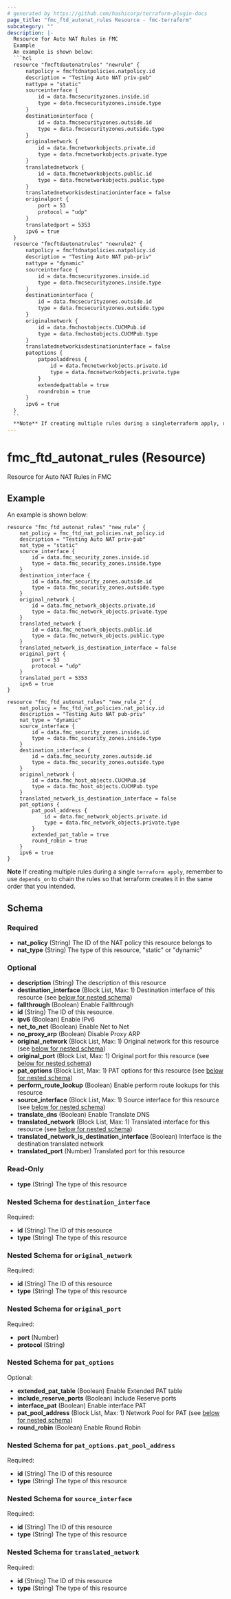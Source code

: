```yaml
---
# generated by https://github.com/hashicorp/terraform-plugin-docs
page_title: "fmc_ftd_autonat_rules Resource - fmc-terraform"
subcategory: ""
description: |-
  Resource for Auto NAT Rules in FMC
  Example
  An example is shown below:
  ```hcl
  resource "fmcftdautonatrules" "newrule" {
      natpolicy = fmcftdnatpolicies.natpolicy.id
      description = "Testing Auto NAT priv-pub"
      nattype = "static"
      sourceinterface {
          id = data.fmcsecurityzones.inside.id
          type = data.fmcsecurityzones.inside.type
      }
      destinationinterface {
          id = data.fmcsecurityzones.outside.id
          type = data.fmcsecurityzones.outside.type
      }
      originalnetwork {
          id = data.fmcnetworkobjects.private.id
          type = data.fmcnetworkobjects.private.type
      }
      translatednetwork {
          id = data.fmcnetworkobjects.public.id
          type = data.fmcnetworkobjects.public.type
      }
      translatednetworkisdestinationinterface = false
      originalport {
          port = 53
          protocol = "udp"
      }
      translatedport = 5353
      ipv6 = true
  }
  resource "fmcftdautonatrules" "newrule2" {
      natpolicy = fmcftdnatpolicies.natpolicy.id
      description = "Testing Auto NAT pub-priv"
      nattype = "dynamic"
      sourceinterface {
          id = data.fmcsecurityzones.inside.id
          type = data.fmcsecurityzones.inside.type
      }
      destinationinterface {
          id = data.fmcsecurityzones.outside.id
          type = data.fmcsecurityzones.outside.type
      }
      originalnetwork {
          id = data.fmchostobjects.CUCMPub.id
          type = data.fmchostobjects.CUCMPub.type
      }
      translatednetworkisdestinationinterface = false
      patoptions {
          patpooladdress {
              id = data.fmcnetworkobjects.private.id
              type = data.fmcnetworkobjects.private.type
          }
          extendedpattable = true
          roundrobin = true
      }
      ipv6 = true
  }
  ``
  **Note** If creating multiple rules during a singleterraform apply, remember to usedepends_on` to chain the rules so that terraform creates it in the same order that you intended.
---
```


# fmc_ftd_autonat_rules (Resource)

Resource for Auto NAT Rules in FMC

## Example
An example is shown below: 
```hcl
resource "fmc_ftd_autonat_rules" "new_rule" {
    nat_policy = fmc_ftd_nat_policies.nat_policy.id
    description = "Testing Auto NAT priv-pub"
    nat_type = "static"
    source_interface {
        id = data.fmc_security_zones.inside.id
        type = data.fmc_security_zones.inside.type
    }
    destination_interface {
        id = data.fmc_security_zones.outside.id
        type = data.fmc_security_zones.outside.type
    }
    original_network {
        id = data.fmc_network_objects.private.id
        type = data.fmc_network_objects.private.type
    }
    translated_network {
        id = data.fmc_network_objects.public.id
        type = data.fmc_network_objects.public.type
    }
    translated_network_is_destination_interface = false
    original_port {
        port = 53
        protocol = "udp"
    }
    translated_port = 5353
    ipv6 = true
}

resource "fmc_ftd_autonat_rules" "new_rule_2" {
    nat_policy = fmc_ftd_nat_policies.nat_policy.id
    description = "Testing Auto NAT pub-priv"
    nat_type = "dynamic"
    source_interface {
        id = data.fmc_security_zones.inside.id
        type = data.fmc_security_zones.inside.type
    }
    destination_interface {
        id = data.fmc_security_zones.outside.id
        type = data.fmc_security_zones.outside.type
    }
    original_network {
        id = data.fmc_host_objects.CUCMPub.id
        type = data.fmc_host_objects.CUCMPub.type
    }
    translated_network_is_destination_interface = false
    pat_options {
        pat_pool_address {
            id = data.fmc_network_objects.private.id
            type = data.fmc_network_objects.private.type
        }
        extended_pat_table = true
        round_robin = true
    }
    ipv6 = true
}
```
**Note** If creating multiple rules during a single `terraform apply`, remember to use `depends_on` to chain the rules so that terraform creates it in the same order that you intended.



<!-- schema generated by tfplugindocs -->
## Schema

### Required

- **nat_policy** (String) The ID of the NAT policy this resource belongs to
- **nat_type** (String) The type of this resource, "static" or "dynamic"

### Optional

- **description** (String) The description of this resource
- **destination_interface** (Block List, Max: 1) Destination interface of this resource (see [below for nested schema](#nestedblock--destination_interface))
- **fallthrough** (Boolean) Enable Fallthrough
- **id** (String) The ID of this resource.
- **ipv6** (Boolean) Enable IPv6
- **net_to_net** (Boolean) Enable Net to Net
- **no_proxy_arp** (Boolean) Disable Proxy ARP
- **original_network** (Block List, Max: 1) Original network for this resource (see [below for nested schema](#nestedblock--original_network))
- **original_port** (Block List, Max: 1) Original port for this resource (see [below for nested schema](#nestedblock--original_port))
- **pat_options** (Block List, Max: 1) PAT options for this resource (see [below for nested schema](#nestedblock--pat_options))
- **perform_route_lookup** (Boolean) Enable perform route lookups for this resource
- **source_interface** (Block List, Max: 1) Source interface for this resource (see [below for nested schema](#nestedblock--source_interface))
- **translate_dns** (Boolean) Enable Translate DNS
- **translated_network** (Block List, Max: 1) Translated interface for this resource (see [below for nested schema](#nestedblock--translated_network))
- **translated_network_is_destination_interface** (Boolean) Interface is the destination translated network
- **translated_port** (Number) Translated port for this resource

### Read-Only

- **type** (String) The type of this resource

<a id="nestedblock--destination_interface"></a>
### Nested Schema for `destination_interface`

Required:

- **id** (String) The ID of this resource
- **type** (String) The type of this resource


<a id="nestedblock--original_network"></a>
### Nested Schema for `original_network`

Required:

- **id** (String) The ID of this resource
- **type** (String) The type of this resource


<a id="nestedblock--original_port"></a>
### Nested Schema for `original_port`

Required:

- **port** (Number)
- **protocol** (String)


<a id="nestedblock--pat_options"></a>
### Nested Schema for `pat_options`

Optional:

- **extended_pat_table** (Boolean) Enable Extended PAT table
- **include_reserve_ports** (Boolean) Include Reserve ports
- **interface_pat** (Boolean) Enable interface PAT
- **pat_pool_address** (Block List, Max: 1) Network Pool for PAT (see [below for nested schema](#nestedblock--pat_options--pat_pool_address))
- **round_robin** (Boolean) Enable Round Robin

<a id="nestedblock--pat_options--pat_pool_address"></a>
### Nested Schema for `pat_options.pat_pool_address`

Required:

- **id** (String) The ID of this resource
- **type** (String) The type of this resource



<a id="nestedblock--source_interface"></a>
### Nested Schema for `source_interface`

Required:

- **id** (String) The ID of this resource
- **type** (String) The type of this resource


<a id="nestedblock--translated_network"></a>
### Nested Schema for `translated_network`

Required:

- **id** (String) The ID of this resource
- **type** (String) The type of this resource


